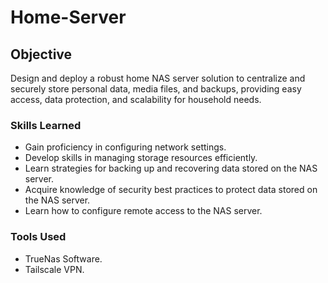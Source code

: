 # Home-Server

## Objective

Design and deploy a robust home NAS server solution to centralize and securely store personal data, media files, and backups, providing easy access, data protection, and scalability for household needs.


### Skills Learned

- Gain proficiency in configuring network settings.
- Develop skills in managing storage resources efficiently.
- Learn strategies for backing up and recovering data stored on the NAS server.
- Acquire knowledge of security best practices to protect data stored on the NAS server.
- Learn how to configure remote access to the NAS server.

### Tools Used

- TrueNas Software.
- Tailscale VPN.
